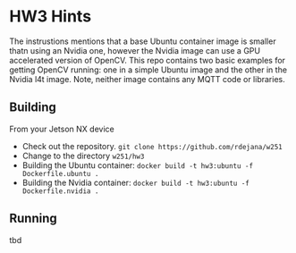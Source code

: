 # HW3 Hints

The instrustions mentions that a base Ubuntu container image is smaller thatn using an Nvidia one, however the Nvidia image can use a GPU accelerated version of OpenCV.  This repo contains two basic examples for getting OpenCV running: one in a simple Ubuntu image and the other in the Nvidia l4t image.  Note, neither image contains any MQTT code or libraries. 

## Building
From your Jetson NX device
- Check out the repository.  `git clone https://github.com/rdejana/w251`
- Change to the directory `w251/hw3`
- Building the Ubuntu container: ` docker build -t hw3:ubuntu -f Dockerfile.ubuntu . `
- Building the Nvidia container: ` docker build -t hw3:ubuntu -f Dockerfile.nvidia . `

## Running
tbd
